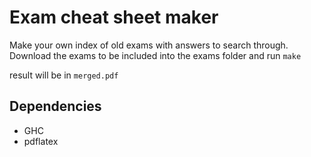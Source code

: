 # Exam cheat sheet maker

Make your own index of old exams with answers to search through.
Download the exams to be included into the exams folder and run
`make`

result will be in `merged.pdf`

## Dependencies
+ GHC
+ pdflatex